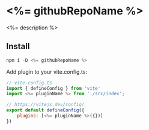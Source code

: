 # <%= githubRepoName %>

<%= description %>

## Install

```js
npm i -D <%= githubRepoName %>
```

Add plugin to your vite.config.ts:

```js
// vite.config.ts
import { defineConfig } from 'vite'
import <%= pluginName %> from './src/index';

// https://vitejs.dev/config/
export default defineConfig({
    plugins: [<%= pluginName %>({})]
})
```
